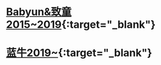 # [Babyun&致童2015~2019](https://superdeng890530.github.io/APP_Demo/babyun.html){:target="_blank"}



# [蓝牛2019~](https://superdeng890530.github.io/APP_Demo/lanniu.html){:target="_blank"}
